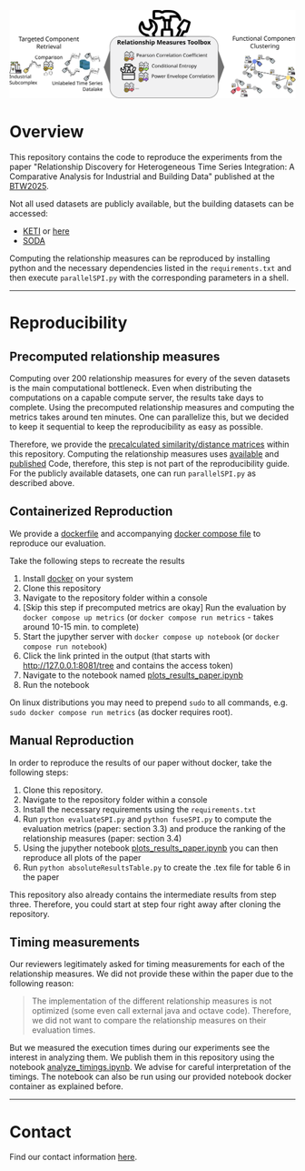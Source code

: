 ![Concept](./plots/Concept.svg)
# Overview
This repository contains the code to reproduce the experiments from the paper
"Relationship Discovery for Heterogeneous Time Series Integration: A Comparative Analysis for Industrial and 
Building Data" published at the [BTW2025](https://btw2025.gi.de/).

Not all used datasets are publicly available, but the building datasets can be accessed:
- [KETI](https://www.kaggle.com/datasets/ranakrc/smart-building-system) or [here](https://github.com/MingzheWu418/Joint-Training)
- [SODA](https://github.com/MingzheWu418/Joint-Training/tree/main/colocation/rawdata/metadata/Soda)

Computing the relationship measures can be reproduced by installing python and the necessary dependencies
listed in the `requirements.txt` and then execute `parallelSPI.py` with the corresponding
parameters in a shell.

----
# Reproducibility

## Precomputed relationship measures
Computing over 200 relationship measures for every of the seven datasets is the main computational bottleneck. Even when
distributing the computations on a capable compute server, the results take days to complete. Using the precomputed
relationship measures and computing the metrics takes around ten minutes. One can parallelize this, but we decided to
keep it sequential to keep the reproducibility as easy as possible.

Therefore, we provide the [precalculated similarity/distance matrices](./measurements) within this repository. Computing the relationship
measures uses [available](https://github.com/DynamicsAndNeuralSystems/pyspi) and
[published](https://arxiv.org/abs/2201.11941) Code, therefore, this step is not part of the reproducibility guide. For
the publicly available datasets, one can run `parallelSPI.py` as described above.

## Containerized Reproduction

We provide a [dockerfile](./Dockerfile) and accompanying [docker compose file](./compose.yaml) to reproduce our
evaluation.

Take the following steps to recreate the results
1. Install [docker](https://docs.docker.com/get-started/get-docker/) on your system
2. Clone this repository
3. Navigate to the repository folder within a console
4. [Skip this step if precomputed metrics are okay] Run the evaluation by `docker compose up metrics` (or `docker compose run metrics` - takes around 10-15 min. to complete)
5. Start the jupyther server with `docker compose up notebook` (or `docker compose run notebook`)
6. Click the link printed in the output (that starts with http://127.0.0.1:8081/tree and contains the access token)
7. Navigate to the notebook named [plots_results_paper.ipynb](./plots_results_paper.ipynb)
8. Run the notebook

On linux distributions you may need to prepend `sudo` to all commands, e.g. `sudo docker compose run metrics` 
(as docker requires root).

## Manual Reproduction
In order to reproduce the results of our paper without docker, take the following steps:
1. Clone this repository.
2. Navigate to the repository folder within a console
3. Install the necessary requirements using the `requirements.txt`
4. Run `python evaluateSPI.py` and `python fuseSPI.py` to compute the evaluation metrics (paper: section 3.3) and produce the ranking of the relationship measures (paper: section 3.4)
5. Using the jupyther notebook [plots_results_paper.ipynb](./plots_results_paper.ipynb) you can then reproduce all plots of the paper
6. Run `python absoluteResultsTable.py` to create the .tex file for table 6 in the paper

This repository also already contains the intermediate results from step three. Therefore, you could start at step four
right away after cloning the repository.

## Timing measurements
Our reviewers legitimately asked for timing measurements for each of the relationship measures. We did not provide these
within the paper due to the following reason:
> The implementation of the different relationship measures is not optimized (some even call external java and 
> octave code). Therefore, we did not want to compare the relationship measures on their evaluation times.

But we measured the execution times during our experiments see the interest in analyzing them. We publish them in
this repository using the notebook [analyze_timings.ipynb](./analyze_timings.ipynb). We advise for careful
interpretation of the timings. The notebook can also be run using our provided notebook docker container as explained
before.

----
# Contact
Find our contact information [here](https://www.cs6.tf.fau.eu/person/lucas-weber/).